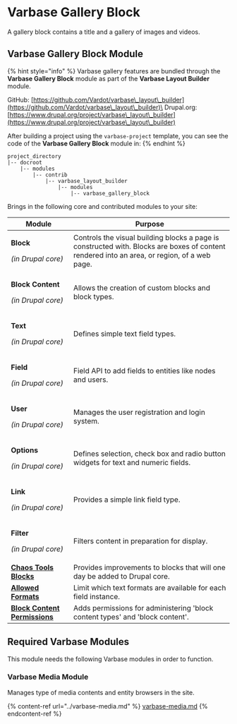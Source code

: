 # Varbase Gallery Block

A gallery block contains a title and a gallery of images and videos.

## Varbase Gallery Block Module

{% hint style="info" %}
Varbase gallery features are bundled through the **Varbase Gallery Block** module as part of the **Varbase Layout Builder** module.

GitHub: [https://github.com/Vardot/varbase\_layout\_builder](https://github.com/Vardot/varbase\_layout\_builder)\
Drupal.org: [https://www.drupal.org/project/varbase\_layout\_builder](https://www.drupal.org/project/varbase\_layout\_builder)

After building a project using the `varbase-project` template, you can see the code of the **Varbase Gallery Block** module in:
{% endhint %}

```
project_directory
|-- docroot
    |-- modules
        |-- contrib
            |-- varbase_layout_builder
                |-- modules
                    |-- varbase_gallery_block
```

Brings in the following core and contributed modules to your site:

| Module                                                                                      | Purpose                                                                                                                                      |
| ------------------------------------------------------------------------------------------- | -------------------------------------------------------------------------------------------------------------------------------------------- |
| <p><strong>Block</strong></p><p><em>(in Drupal core)</em></p>                               | Controls the visual building blocks a page is constructed with. Blocks are boxes of content rendered into an area, or region, of a web page. |
| <p><strong>Block Content</strong></p><p><em>(in Drupal core)</em></p>                       | Allows the creation of custom blocks and block types.                                                                                        |
| <p><strong>Text</strong></p><p><em>(in Drupal core)</em></p>                                | Defines simple text field types.                                                                                                             |
| <p><strong>Field</strong></p><p><em>(in Drupal core)</em></p>                               | Field API to add fields to entities like nodes and users.                                                                                    |
| <p><strong>User</strong></p><p><em>(in Drupal core)</em></p>                                | Manages the user registration and login system.                                                                                              |
| <p><strong>Options</strong></p><p><em>(in Drupal core)</em></p>                             | Defines selection, check box and radio button widgets for text and numeric fields.                                                           |
| <p><strong>Link</strong></p><p><em>(in Drupal core)</em></p>                                | Provides a simple link field type.                                                                                                           |
| <p><strong>Filter</strong></p><p><em>(in Drupal core)</em></p>                              | Filters content in preparation for display.                                                                                                  |
| [**Chaos Tools Blocks**](https://www.drupal.org/project/ctools)                             | Provides improvements to blocks that will one day be added to Drupal core.                                                                   |
| [**Allowed Formats**](https://www.drupal.org/project/allowed\_formats)                      | Limit which text formats are available for each field instance.                                                                              |
| [**Block Content Permissions**](https://www.drupal.org/project/block\_content\_permissions) | Adds permissions for administering 'block content types' and 'block content'.                                                                |

## Required Varbase Modules

This module needs the following Varbase modules in order to function.

### Varbase Media Module

Manages type of media contents and entity browsers in the site.

{% content-ref url="../varbase-media.md" %}
[varbase-media.md](../varbase-media.md)
{% endcontent-ref %}





